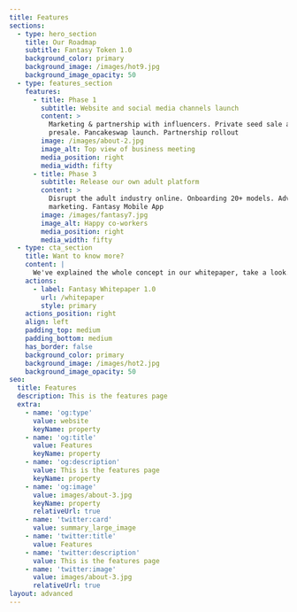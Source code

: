 ```yaml
---
title: Features
sections:
  - type: hero_section
    title: Our Roadmap
    subtitle: Fantasy Token 1.0
    background_color: primary
    background_image: /images/hot9.jpg
    background_image_opacity: 50
  - type: features_section
    features:
      - title: Phase 1
        subtitle: Website and social media channels launch
        content: >
          Marketing & partnership with influencers. Private seed sale and
          presale. Pancakeswap launch. Partnership rollout
        image: /images/about-2.jpg
        image_alt: Top view of business meeting
        media_position: right
        media_width: fifty
      - title: Phase 3
        subtitle: Release our own adult platform
        content: >
          Disrupt the adult industry online. Onboarding 20+ models. Advanced
          marketing. Fantasy Mobile App
        image: /images/fantasy7.jpg
        image_alt: Happy co-workers
        media_position: right
        media_width: fifty
  - type: cta_section
    title: Want to know more?
    content: |
      We've explained the whole concept in our whitepaper, take a look.
    actions:
      - label: Fantasy Whitepaper 1.0
        url: /whitepaper
        style: primary
    actions_position: right
    align: left
    padding_top: medium
    padding_bottom: medium
    has_border: false
    background_color: primary
    background_image: /images/hot2.jpg
    background_image_opacity: 50
seo:
  title: Features
  description: This is the features page
  extra:
    - name: 'og:type'
      value: website
      keyName: property
    - name: 'og:title'
      value: Features
      keyName: property
    - name: 'og:description'
      value: This is the features page
      keyName: property
    - name: 'og:image'
      value: images/about-3.jpg
      keyName: property
      relativeUrl: true
    - name: 'twitter:card'
      value: summary_large_image
    - name: 'twitter:title'
      value: Features
    - name: 'twitter:description'
      value: This is the features page
    - name: 'twitter:image'
      value: images/about-3.jpg
      relativeUrl: true
layout: advanced
---
```

